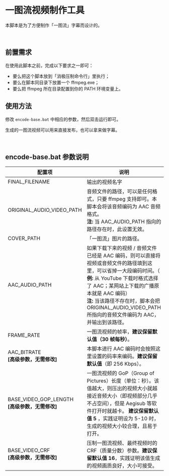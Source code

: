 # 一图流视频制作工具

本脚本是为了方便制作「一图流」字幕而设计的。

<br>

## 前置需求

在使用此脚本之前，完成以下要求之一即可：

- 要么把这个脚本放到「消极压制命令行」里执行；
- 要么在脚本同目录下放置一个 ffmpeg.exe；
- 要么把 ffmpeg 所在目录配置到你的 PATH 环境变量上。



## 使用方法

修改 `encode-base.bat` 中相应的参数，然后双击运行即可。

生成的一图流视频可以用来直接发布，也可以拿来做字幕。

<br>

## encode-base.bat 参数说明

| 配置项                                              | 说明                                                         |
| --------------------------------------------------- | ------------------------------------------------------------ |
| FINAL_FILENAME                                      | 输出的视频名字                                               |
| ORIGINAL_AUDIO_VIDEO_PATH                           | 音频文件的路径，可以是任何格式，只要 ffmpeg 支持即可。本脚本会将该音频编码为 AAC 音频格式。<br /> **注:** 当 AAC_AUDIO_PATH 指向的路径存在时，此设置无效。 |
| COVER_PATH                                          | 「一图流」图片的路径。                                       |
| AAC_AUDIO_PATH                                      | 如果下载下来的视频 / 音频文件已经是 AAC 编码，则可以直接将视频或音频文件的路径填到这里，可以省掉一大段编码时间。（ **例:**  从 YouTube 下载时格式选择了 AAC；某网站上下载的广播原本就是 AAC 编码）<br /> **注:** 当该路径不存在时，脚本会把 ORIGINAL_AUDIO_VIDEO_PATH 所指向的音频文件编码为 AAC，并输出到该路径。 |
| FRAME_RATE                                          | 一图流视频的帧率，**建议保留默认值（30 帧每秒）**。          |
| AAC_BITRATE<br />**[高级参数，无需修改]**           | 本脚本进行 AAC 编码时会按照这里设置的码率来编码。**建议保留默认值**（即 256 Kbps）。 |
| BASE_VIDEO_GOP_LENGTH<br />**[高级参数，无需修改]** | 一图流视频的 GoP（Group of Pictures）长度（单位：秒）。该值越大，则压出的视频大小就越接近音频大小（即视频部分几乎不占空间），但是 Aegisub 等软件打开时就越卡。 **建议保留默认值 5** ，实践证明设为 5-10 时，生成的视频大小较合理，且易于打开。 |
| BASE_VIDEO_CRF<br />**[高级参数，无需修改]**        | 压制一图流视频、最终视频时的 CRF（质量分数）参数。**建议保留默认值 16**，实践证明该值生成的视频画质良好，大小可接受。 |



